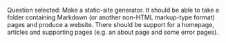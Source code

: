 Question selected:
Make a static-site generator. It should be able to take a folder containing Markdown (or another non-HTML markup-type format) pages and produce a website. 
There should be support for a homepage, articles and supporting pages (e.g. an about page and some error pages).
